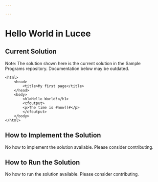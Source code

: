 ```yaml
---

---
```


# Hello World in Lucee

## Current Solution

Note: The solution shown here is the current solution in the Sample Programs repository. Documentation below may be outdated.

```Lucee
<html>
	<head>
		<title>My first page</title>
	</head>
	<body>
		<h1>Hello World!</h1>
		<cfoutput>
		<p>The time is #now()#</p>
		</cfoutput>
	</body>
</html>

```

## How to Implement the Solution

No how to implement the solution available. Please consider contributing.

## How to Run the Solution

No how to run the solution available. Please consider contributing.